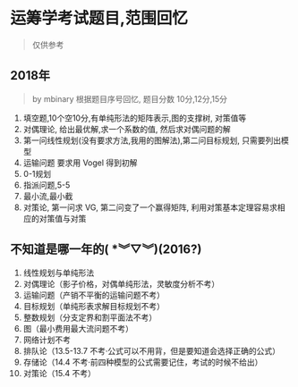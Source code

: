 # 运筹学考试题目,范围回忆
>仅供参考

## 2018年
>by mbinary
根据题目序号回忆, 题目分数 10分,12分,15分
1. 填空题,10个空10分,有单纯形法的矩阵表示,图的支撑树, 对策值等
2. 对偶理论, 给出最优解,求一个系数的值, 然后求对偶问题的解
3. 第一问线性规划(没有要求方法,我用的图解法),第二问目标规划, 只需要列出模型
4. 运输问题 要求用 Vogel 得到初解
5. 0-1规划
6. 指派问题,5-5
7. 最小流,最小截
8. 对策论, 第一问求 VG, 第二问变了一个赢得矩阵, 利用对策基本定理容易求相应的对策值与对策







## 不知道是哪一年的( *︾▽︾)(2016?)
1.  线性规划与单纯形法 
2.  对偶理论（影子价格，对偶单纯形法，灵敏度分析不考） 
3.  运输问题（产销不平衡的运输问题不考） 
4.  目标规划（单纯形表求解目标规划不考） 
5.  整数规划（分支定界和割平面法不考） 
6.  图（最小费用最大流问题不考） 
7.  网络计划不考 
8.  排队论（13.5-13.7 不考·公式可以不用背，但是要知道会选择正确的公式） 
9.  存储论（14.4 不考·前四种模型的公式需要记住，考试的时候不给出） 
10.  对策论（15.4 不考） 
